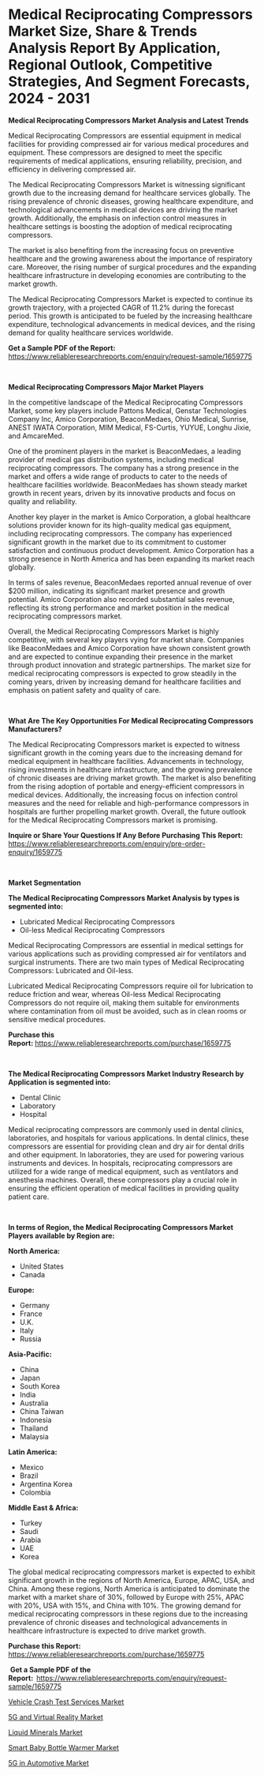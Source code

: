 <p><h1>Medical Reciprocating Compressors Market Size, Share & Trends Analysis Report By Application, Regional Outlook, Competitive Strategies, And Segment Forecasts, 2024 - 2031</h1></p><p><strong>Medical Reciprocating Compressors Market Analysis and Latest Trends</strong></p>
<p><p>Medical Reciprocating Compressors are essential equipment in medical facilities for providing compressed air for various medical procedures and equipment. These compressors are designed to meet the specific requirements of medical applications, ensuring reliability, precision, and efficiency in delivering compressed air.</p><p>The Medical Reciprocating Compressors Market is witnessing significant growth due to the increasing demand for healthcare services globally. The rising prevalence of chronic diseases, growing healthcare expenditure, and technological advancements in medical devices are driving the market growth. Additionally, the emphasis on infection control measures in healthcare settings is boosting the adoption of medical reciprocating compressors.</p><p>The market is also benefiting from the increasing focus on preventive healthcare and the growing awareness about the importance of respiratory care. Moreover, the rising number of surgical procedures and the expanding healthcare infrastructure in developing economies are contributing to the market growth.</p><p>The Medical Reciprocating Compressors Market is expected to continue its growth trajectory, with a projected CAGR of 11.2% during the forecast period. This growth is anticipated to be fueled by the increasing healthcare expenditure, technological advancements in medical devices, and the rising demand for quality healthcare services worldwide.</p></p>
<p><strong>Get a Sample PDF of the Report:&nbsp;</strong> <a href="https://www.reliableresearchreports.com/enquiry/request-sample/1659775">https://www.reliableresearchreports.com/enquiry/request-sample/1659775</a></p>
<p>&nbsp;</p>
<p><strong>Medical Reciprocating Compressors Major Market Players</strong></p>
<p><p>In the competitive landscape of the Medical Reciprocating Compressors Market, some key players include Pattons Medical, Genstar Technologies Company Inc, Amico Corporation, BeaconMedaes, Ohio Medical, Sunrise, ANEST IWATA Corporation, MIM Medical, FS-Curtis, YUYUE, Longhu Jixie, and AmcareMed.</p><p>One of the prominent players in the market is BeaconMedaes, a leading provider of medical gas distribution systems, including medical reciprocating compressors. The company has a strong presence in the market and offers a wide range of products to cater to the needs of healthcare facilities worldwide. BeaconMedaes has shown steady market growth in recent years, driven by its innovative products and focus on quality and reliability.</p><p>Another key player in the market is Amico Corporation, a global healthcare solutions provider known for its high-quality medical gas equipment, including reciprocating compressors. The company has experienced significant growth in the market due to its commitment to customer satisfaction and continuous product development. Amico Corporation has a strong presence in North America and has been expanding its market reach globally.</p><p>In terms of sales revenue, BeaconMedaes reported annual revenue of over $200 million, indicating its significant market presence and growth potential. Amico Corporation also recorded substantial sales revenue, reflecting its strong performance and market position in the medical reciprocating compressors market.</p><p>Overall, the Medical Reciprocating Compressors Market is highly competitive, with several key players vying for market share. Companies like BeaconMedaes and Amico Corporation have shown consistent growth and are expected to continue expanding their presence in the market through product innovation and strategic partnerships. The market size for medical reciprocating compressors is expected to grow steadily in the coming years, driven by increasing demand for healthcare facilities and emphasis on patient safety and quality of care.</p></p>
<p>&nbsp;</p>
<p><strong>What Are The Key Opportunities For Medical Reciprocating Compressors Manufacturers?</strong></p>
<p><p>The Medical Reciprocating Compressors market is expected to witness significant growth in the coming years due to the increasing demand for medical equipment in healthcare facilities. Advancements in technology, rising investments in healthcare infrastructure, and the growing prevalence of chronic diseases are driving market growth. The market is also benefiting from the rising adoption of portable and energy-efficient compressors in medical devices. Additionally, the increasing focus on infection control measures and the need for reliable and high-performance compressors in hospitals are further propelling market growth. Overall, the future outlook for the Medical Reciprocating Compressors market is promising.</p></p>
<p><strong>Inquire or Share Your Questions If Any Before Purchasing This Report:</strong> <a href="https://www.reliableresearchreports.com/enquiry/pre-order-enquiry/1659775">https://www.reliableresearchreports.com/enquiry/pre-order-enquiry/1659775</a></p>
<p>&nbsp;</p>
<p><strong>Market Segmentation</strong></p>
<p><strong>The Medical Reciprocating Compressors Market Analysis by types is segmented into:</strong></p>
<p><ul><li>Lubricated Medical Reciprocating Compressors</li><li>Oil-less Medical Reciprocating Compressors</li></ul></p>
<p><p>Medical Reciprocating Compressors are essential in medical settings for various applications such as providing compressed air for ventilators and surgical instruments. There are two main types of Medical Reciprocating Compressors: Lubricated and Oil-less. </p><p>Lubricated Medical Reciprocating Compressors require oil for lubrication to reduce friction and wear, whereas Oil-less Medical Reciprocating Compressors do not require oil, making them suitable for environments where contamination from oil must be avoided, such as in clean rooms or sensitive medical procedures.</p></p>
<p><strong>Purchase this Report:&nbsp;</strong><a href="https://www.reliableresearchreports.com/purchase/1659775">https://www.reliableresearchreports.com/purchase/1659775</a></p>
<p>&nbsp;</p>
<p><strong>The Medical Reciprocating Compressors Market Industry Research by Application is segmented into:</strong></p>
<p><ul><li>Dental Clinic</li><li>Laboratory</li><li>Hospital</li></ul></p>
<p><p>Medical reciprocating compressors are commonly used in dental clinics, laboratories, and hospitals for various applications. In dental clinics, these compressors are essential for providing clean and dry air for dental drills and other equipment. In laboratories, they are used for powering various instruments and devices. In hospitals, reciprocating compressors are utilized for a wide range of medical equipment, such as ventilators and anesthesia machines. Overall, these compressors play a crucial role in ensuring the efficient operation of medical facilities in providing quality patient care.</p></p>
<p>&nbsp;</p>
<p><strong>In terms of Region, the Medical Reciprocating Compressors Market Players available by Region are:</strong></p>
<p>
    <p> <strong> North America: </strong>
        <ul>
            <li>United States</li>
            <li>Canada</li>
        </ul>
        </p> 
    <p> <strong> Europe: </strong>
        <ul>
            <li>Germany</li>
            <li>France</li>
            <li>U.K.</li>
            <li>Italy</li>
            <li>Russia</li>
        </ul>
        </p> 
    <p> <strong> Asia-Pacific: </strong>
        <ul>
            <li>China</li>
            <li>Japan</li>
            <li>South Korea</li>
            <li>India</li>
            <li>Australia</li>
            <li>China Taiwan</li>
            <li>Indonesia</li>
            <li>Thailand</li>
            <li>Malaysia</li>
        </ul>
        </p> 
    <p> <strong> Latin America: </strong>
        <ul>
            <li>Mexico</li>
            <li>Brazil</li>
            <li>Argentina Korea</li>
            <li>Colombia</li>
        </ul>
        </p> 
    <p> <strong> Middle East & Africa: </strong>
        <ul>
            <li>Turkey</li>
            <li>Saudi</li>
            <li>Arabia</li>
            <li>UAE</li>
            <li>Korea</li>
        </ul>
    </p>
    </p>
<p><p>The global medical reciprocating compressors market is expected to exhibit significant growth in the regions of North America, Europe, APAC, USA, and China. Among these regions, North America is anticipated to dominate the market with a market share of 30%, followed by Europe with 25%, APAC with 20%, USA with 15%, and China with 10%. The growing demand for medical reciprocating compressors in these regions due to the increasing prevalence of chronic diseases and technological advancements in healthcare infrastructure is expected to drive market growth.</p></p>
<p><strong>Purchase this Report: </strong><a href="https://www.reliableresearchreports.com/purchase/1659775">https://www.reliableresearchreports.com/purchase/1659775</a></p>
<p>&nbsp;<strong>Get a Sample PDF of the Report:&nbsp;&nbsp;</strong><a href="https://www.reliableresearchreports.com/enquiry/request-sample/1659775">https://www.reliableresearchreports.com/enquiry/request-sample/1659775</a></p>
<p><strong></strong></p>
<p><p><a href="https://github.com/mahnoor2003/Market-Research-Report-List-3/blob/main/vehicle-crash-test-services-market.md">Vehicle Crash Test Services Market</a></p><p><a href="https://medium.com/@shirleysullivan73/5g-and-virtual-reality-market-trends-forecast-and-competitive-analysis-to-2031-8afe0470b2aa">5G and Virtual Reality Market</a></p><p><a href="https://medium.com/@mildredlawson1937/liquid-minerals-market-size-reveals-the-best-marketing-channels-in-global-industry-e5b36b78ae25">Liquid Minerals Market</a></p><p><a href="https://github.com/mohamedbakry57/Market-Research-Report-List-1/blob/main/smart-baby-bottle-warmer-market.md">Smart Baby Bottle Warmer Market</a></p><p><a href="https://medium.com/@shirleysullivan73/5g-in-automotive-nbsp-market-focuses-on-market-share-size-and-projected-forecast-till-2031-2a56c64833fd">5G in Automotive Market</a></p></p>